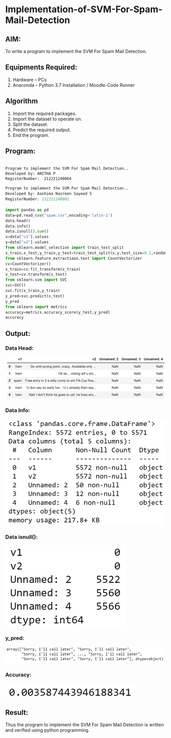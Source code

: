 # Implementation-of-SVM-For-Spam-Mail-Detection

## AIM:
To write a program to implement the SVM For Spam Mail Detection.

## Equipments Required:
1. Hardware – PCs
2. Anaconda – Python 3.7 Installation / Moodle-Code Runner

## Algorithm
1. Import the required packages.
2. Import the dataset to operate on.
3. Split the dataset.
4. Predict the required output.
5. End the program.


## Program:
```

Program to implement the SVM For Spam Mail Detection..
Developed by: ANITHA P
RegisterNumber:  212221240004
```
```python
Program to implement the SVM For Spam Mail Detection..
Developed by: Aashima Nazreen Sayeed S
RegisterNumber: 212221240002

import pandas as pd
data=pd.read_csv("spam.csv",encoding='latin-1')
data.head()
data.info()
data.isnull().sum()
x=data["v1"].values
y=data["v2"].values
from sklearn.model_selection import train_test_split
x_train,x_test,y_train,y_test=train_test_split(x,y,test_size=0.2,random_state=0)
from sklearn.feature_extractiaon.text import CountVectorizer
cv=CountVectorizer()
x_train=cv.fit_transform(x_train)
x_test=cv.transform(x_test)
from sklearn.svm import SVC
svc=SVC()
svc.fit(x_train,y_train)
y_pred=svc.predict(x_test)
y_pred
from sklearn import metrics
accuracy=metrics.accuracy_score(y_test,y_pred)
accuracy
```

## Output:
### Data Head:

![SVM For Spam Mail Detection](./head.png)

### Data Info:

![SVM For Spam Mail Detection](./info.png)

### Data isnull():

![SVM For Spam Mail Detection](./isnull.png)

### y_pred:

![SVM For Spam Mail Detection](./ypred.png)

### Accuracy:

![SVM For Spam Mail Detection](./accracy.png)


## Result:
Thus the program to implement the SVM For Spam Mail Detection is written and verified using python programming.
